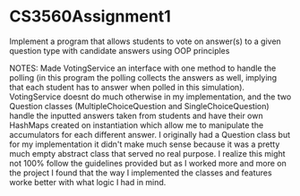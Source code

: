 # CS3560Assignment1
Implement a program that allows students to vote on answer(s) to a given question type with candidate answers using OOP principles

NOTES: 
Made VotingService an interface with one method to handle the polling (in this program the polling collects the answers as well, implying that each student has to answer when polled in this simulation).
VotingService doesnt do much otherwise in my implementation, and the two Question classes (MultipleChoiceQuestion and SingleChoiceQuestion) handle the inputted answers taken from students and have their own HashMaps created on instantiation which allow me to manipulate the accumulators for each different answer.
I originally had a Question class but for my implementation it didn't make much sense because it was a pretty much empty abstract class that served no real purpose. I realize this might not 100% follow the guidelines provided but as I worked more and more on the project I found that the way I implemented the classes and features worke better with what logic I had in mind.
